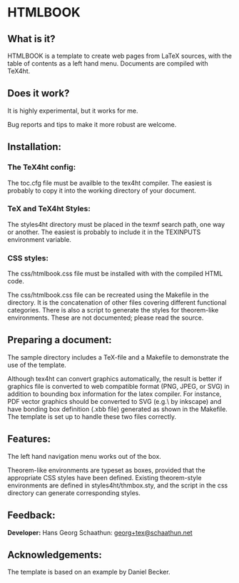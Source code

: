 # HTMLBOOK

## What is it?

HTMLBOOK is a template to create web pages from LaTeX sources, with the
table of contents as a left hand menu.  Documents are compiled with TeX4ht.

## Does it work?

It is highly experimental, but it works for me.  

Bug reports and tips to make it more robust are welcome.

## Installation:

### The TeX4ht config:

The toc.cfg file must be availble to the tex4ht compiler.  The easiest
is probably to copy it into the working directory of your document.

### TeX and TeX4ht Styles:

The styles4ht directory must be placed in the texmf search path,
one way or another. The easiest is probably to include it in the
TEXINPUTS environment variable.

### CSS styles:

The css/htmlbook.css file must be installed with with the compiled
HTML code.

The css/htmlbook.css file can be recreated using the Makefile in the
directory. It is the concatenation of other files covering different
functional categories.  There is also a script to generate the styles
for theorem-like environments.  These are not documented; please
read the source.

## Preparing a document:

The sample directory includes a TeX-file and a Makefile to demonstrate
the use of the template.

Although tex4ht can convert graphics automatically, the result is better
if graphics file is converted to web compatible format (PNG, JPEG, or SVG)
in addition to bounding box information for the latex compiler.
For instance, PDF vector graphics should be converted to SVG (e.g.\ by
inkscape) and have bonding box definition (.xbb file) generated as shown
in the Makefile.  The template is set up to handle these two files
correctly.

## Features:

The left hand navigation menu works out of the box.

Theorem-like environments are typeset as boxes, provided that the
appropriate CSS styles have been defined.  Existing theorem-style
environments are defined in styles4ht/thmbox.sty, and the script in the
css directory can generate corresponding styles.

## Feedback:
**Developer:** Hans Georg Schaathun: <georg+tex@schaathun.net>

## Acknowledgements:

The template is based on an example by Daniel Becker.
